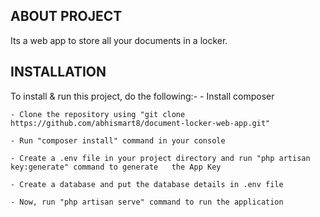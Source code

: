 ## ABOUT PROJECT

Its a web app to store all your documents in a locker.

## INSTALLATION

To install & run this project, do the following:-
    - Install composer

    - Clone the repository using "git clone https://github.com/abhismart8/document-locker-web-app.git"

    - Run "composer install" command in your console

    - Create a .env file in your project directory and run "php artisan key:generate" command to generate   the App Key

    - Create a database and put the database details in .env file
    
    - Now, run "php artisan serve" command to run the application
